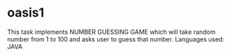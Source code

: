 # oasis1
This task implements NUMBER GUESSING GAME
which will take random number from 1 to 100 and asks user to guess that number.
Languages used: JAVA
